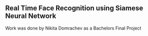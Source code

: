 ## Real Time Face Recognition using Siamese Neural Network

Work was done by Nikita Domrachev as a Bachelors Final Project
